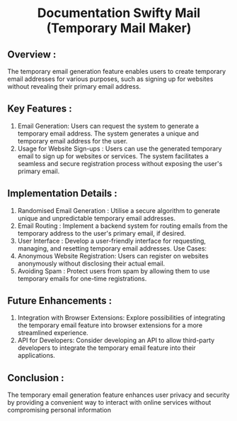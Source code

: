 # <center> Documentation Swifty Mail (Temporary Mail Maker) </center>
## Overview :
The temporary email generation feature enables users to create temporary email addresses for various purposes, such as signing up for websites without revealing their primary email address.

## Key Features :
1. Email Generation:
Users can request the system to generate a temporary email address.
The system generates a unique and temporary email address for the user.
2. Usage for Website Sign-ups :
Users can use the generated temporary email to sign up for websites or services.
The system facilitates a seamless and secure registration process without exposing the user's primary email.

## Implementation Details :
1. Randomised Email Generation :
Utilise a secure algorithm to generate unique and unpredictable temporary email addresses.
2. Email Routing :
Implement a backend system for routing emails from the temporary address to the user's primary email, if desired.
3. User Interface :
Develop a user-friendly interface for requesting, managing, and resetting temporary email addresses.
Use Cases:
1. Anonymous Website Registration:
Users can register on websites anonymously without disclosing their actual email.
2. Avoiding Spam :
Protect users from spam by allowing them to use temporary emails for one-time registrations.

## Future Enhancements :
1. Integration with Browser Extensions:
Explore possibilities of integrating the temporary email feature into browser extensions for a more streamlined experience.
2. API for Developers:
Consider developing an API to allow third-party developers to integrate the temporary email feature into their applications.

## Conclusion :
The temporary email generation feature enhances user privacy and security by providing a convenient way to interact with online services without compromising personal information